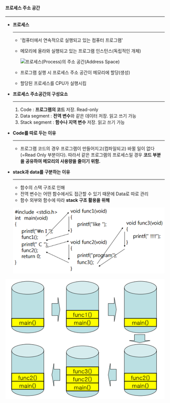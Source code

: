 #### 프로세스 주소 공간

------



- **프로세스**

  ------

  - '컴퓨터에서 연속적으로 실행되고 있는 컴퓨터 프로그램'

  - 메모리에 올라와 실행되고 있는 프로그램 인스턴스(독립적인 개체)

    ![프로세스(Process)의 주소 공간(Address Space)](https://t1.daumcdn.net/cfile/tistory/2630233C58F1BB1234)

  - 프로그램 실행 시 프로세스 주소 공간이 메모리에 할당(생성)

  - 할당된 프로세스를 CPU가 실행시킴

    

- **프로세스 주소공간의 구성요소**

  ------

  1. Code : **프로그램의 코드** 저장. Read-only
  2. Data segment : **전역 변수**와 같은 데이터 저장. 읽고 쓰기 가능
  3. Stack segment : **함수나 지역 변수** 저장. 읽고 쓰기 가능

  

- **Code를 따로 두는 이유**

  ------

  - 프로그램 코드의 경우 프로그램이 만들어지고(컴파일되고) 바뀔 일이 없다(=Read Only 부분이다). 따라서 같은 프로그램의 프로세스일 경우 **코드 부분을 공유하여 메모리의 사용량을 줄이기 위함.**

  

- **stack과 data를 구분하는 이유**

  ------

  - 함수의 스택 구조로 인해 
  - 전역 변수는 어떤 함수에서도 접근할 수 있기 때문에 Data로 따로 관리
  - 함수 외부와 함수에 따라 **stack 구조 활용을 위해** 

  **![processaddress-3](https://raw.githubusercontent.com/Songwonseok/CS-Study/main/OS/images/processaddress-3.png)**

![processaddress-4](https://raw.githubusercontent.com/Songwonseok/CS-Study/main/OS/images/processaddress-4.png)
